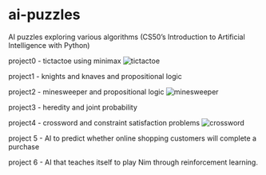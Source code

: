 # ai-puzzles
AI puzzles exploring various algorithms (CS50’s Introduction to Artificial Intelligence with Python)

project0 - tictactoe using minimax
![tictactoe](https://github.com/kasikS/ai-puzzles/assets/8525951/874e5cf9-7467-4c81-92c9-35f52e190e38)


project1 - knights and knaves and propositional logic

project2 - minesweeper and propositional logic
![minesweeper](https://github.com/kasikS/ai-puzzles/assets/8525951/ee2723eb-aec7-48ca-8c90-63da0e421a7f)


project3 - heredity and joint probability

project4 - crossword and constraint satisfaction problems
![crossword](https://github.com/kasikS/ai-puzzles/assets/8525951/f93cea36-dfac-494f-b846-eb2db31040da)

project 5 - AI to predict whether online shopping customers will complete a purchase

project 6 - AI that teaches itself to play Nim through reinforcement learning.
